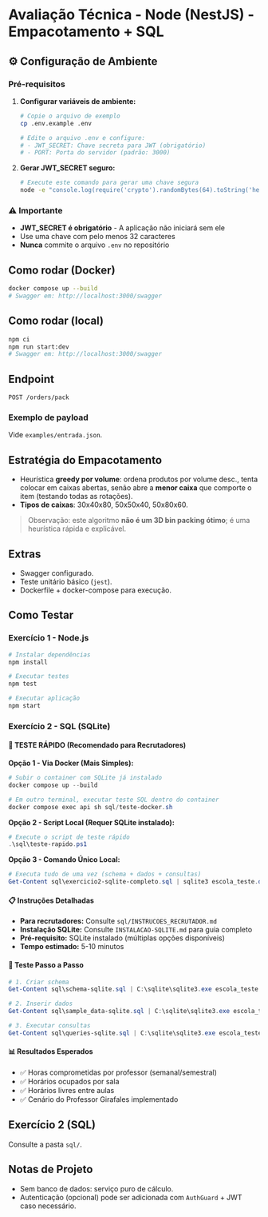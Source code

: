 # Avaliação Técnica - Node (NestJS) - Empacotamento + SQL

## ⚙️ Configuração de Ambiente

### Pré-requisitos
1. **Configurar variáveis de ambiente:**
   ```bash
   # Copie o arquivo de exemplo
   cp .env.example .env
   
   # Edite o arquivo .env e configure:
   # - JWT_SECRET: Chave secreta para JWT (obrigatório)
   # - PORT: Porta do servidor (padrão: 3000)
   ```

2. **Gerar JWT_SECRET seguro:**
   ```bash
   # Execute este comando para gerar uma chave segura
   node -e "console.log(require('crypto').randomBytes(64).toString('hex'))"
   ```

### ⚠️ Importante
- **JWT_SECRET é obrigatório** - A aplicação não iniciará sem ele
- Use uma chave com pelo menos 32 caracteres
- **Nunca** commite o arquivo `.env` no repositório

## Como rodar (Docker)
```bash
docker compose up --build
# Swagger em: http://localhost:3000/swagger
```

## Como rodar (local)
```bash
npm ci
npm run start:dev
# Swagger em: http://localhost:3000/swagger
```

## Endpoint
`POST /orders/pack`

### Exemplo de payload
Vide `examples/entrada.json`.

## Estratégia do Empacotamento
- Heurística **greedy por volume**: ordena produtos por volume desc., tenta colocar em caixas abertas, senão abre a **menor caixa** que comporte o item (testando todas as rotações).
- **Tipos de caixas**: 30x40x80, 50x50x40, 50x80x60.

> Observação: este algoritmo **não é um 3D bin packing ótimo**; é uma heurística rápida e explicável.

## Extras
- Swagger configurado.
- Teste unitário básico (`jest`).
- Dockerfile + docker-compose para execução.

## Como Testar

### Exercício 1 - Node.js
```bash
# Instalar dependências
npm install

# Executar testes
npm test

# Executar aplicação
npm start
```

### Exercício 2 - SQL (SQLite)

#### 🚀 TESTE RÁPIDO (Recomendado para Recrutadores)

**Opção 1 - Via Docker (Mais Simples):**
```powershell
# Subir o container com SQLite já instalado
docker compose up --build

# Em outro terminal, executar teste SQL dentro do container
docker compose exec api sh sql/teste-docker.sh
```

**Opção 2 - Script Local (Requer SQLite instalado):**
```powershell
# Execute o script de teste rápido
.\sql\teste-rapido.ps1
```

**Opção 3 - Comando Único Local:**
```powershell
# Executa tudo de uma vez (schema + dados + consultas)
Get-Content sql\exercicio2-sqlite-completo.sql | sqlite3 escola_teste.db
```

#### 📋 Instruções Detalhadas
- **Para recrutadores:** Consulte `sql/INSTRUCOES_RECRUTADOR.md`
- **Instalação SQLite:** Consulte `INSTALACAO-SQLITE.md` para guia completo
- **Pré-requisito:** SQLite instalado (múltiplas opções disponíveis)
- **Tempo estimado:** 5-10 minutos

#### 🔧 Teste Passo a Passo
```powershell
# 1. Criar schema
Get-Content sql\schema-sqlite.sql | C:\sqlite\sqlite3.exe escola_teste.db

# 2. Inserir dados
Get-Content sql\sample_data-sqlite.sql | C:\sqlite\sqlite3.exe escola_teste.db

# 3. Executar consultas
Get-Content sql\queries-sqlite.sql | C:\sqlite\sqlite3.exe escola_teste.db
```

#### 📊 Resultados Esperados
- ✅ Horas comprometidas por professor (semanal/semestral)
- ✅ Horários ocupados por sala
- ✅ Horários livres entre aulas
- ✅ Cenário do Professor Girafales implementado

## Exercício 2 (SQL)
Consulte a pasta `sql/`.

## Notas de Projeto
- Sem banco de dados: serviço puro de cálculo.
- Autenticação (opcional) pode ser adicionada com `AuthGuard` + JWT caso necessário.
